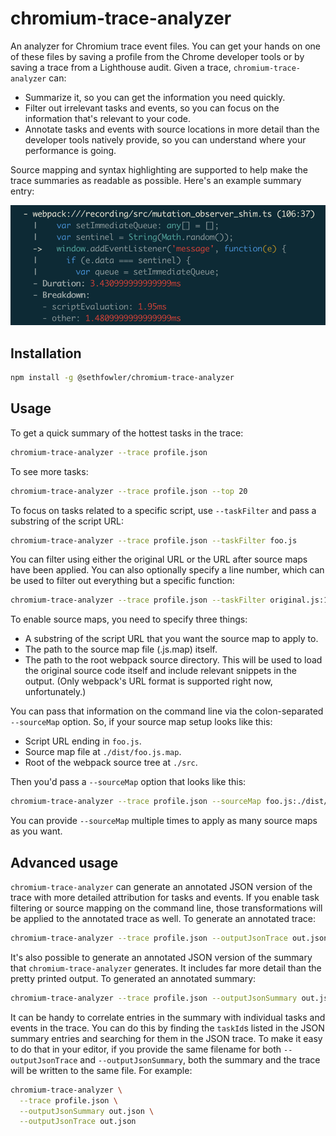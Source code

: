# chromium-trace-analyzer

An analyzer for Chromium trace event files. You can get your hands on one of
these files by saving a profile from the Chrome developer tools or by saving a
trace from a Lighthouse audit. Given a trace, `chromium-trace-analyzer` can:
* Summarize it, so you can get the information you need quickly.
* Filter out irrelevant tasks and events, so you can focus on the information
  that's relevant to your code.
* Annotate tasks and events with source locations in more detail than the
  developer tools natively provide, so you can understand where your performance
  is going.

Source mapping and syntax highlighting are supported to help make the trace
summaries as readable as possible. Here's an example summary entry:

![Trace summary entry image](https://raw.githubusercontent.com/sethfowler/chromium-trace-analyzer/master/images/screenshot.png)


## Installation

```bash
npm install -g @sethfowler/chromium-trace-analyzer
```


## Usage

To get a quick summary of the hottest tasks in the trace:
```bash
chromium-trace-analyzer --trace profile.json
```

To see more tasks:
```bash
chromium-trace-analyzer --trace profile.json --top 20
```

To focus on tasks related to a specific script, use `--taskFilter` and pass a
substring of the script URL:
```bash
chromium-trace-analyzer --trace profile.json --taskFilter foo.js
```

You can filter using either the original URL or the URL after source maps have
been applied. You can also optionally specify a line number, which can be used
to filter out everything but a specific function:
```bash
chromium-trace-analyzer --trace profile.json --taskFilter original.js:123
```

To enable source maps, you need to specify three things:
* A substring of the script URL that you want the source map to apply to.
* The path to the source map file (.js.map) itself.
* The path to the root webpack source directory. This will be used to load the
  original source code itself and include relevant snippets in the output. (Only
  webpack's URL format is supported right now, unfortunately.)

You can pass that information on the command line via the colon-separated
`--sourceMap` option. So, if your source map setup looks like this:
* Script URL ending in `foo.js`.
* Source map file at `./dist/foo.js.map`.
* Root of the webpack source tree at `./src`.

Then you'd pass a `--sourceMap` option that looks like this:
```bash
chromium-trace-analyzer --trace profile.json --sourceMap foo.js:./dist/foo.js.map:./src
```

You can provide `--sourceMap` multiple times to apply as many source maps as you want.


## Advanced usage

`chromium-trace-analyzer` can generate an annotated JSON version of the trace
with more detailed attribution for tasks and events. If you enable task
filtering or source mapping on the command line, those transformations will be
applied to the annotated trace as well. To generate an annotated trace:
```bash
chromium-trace-analyzer --trace profile.json --outputJsonTrace out.json
```

It's also possible to generate an annotated JSON version of the summary that
`chromium-trace-analyzer` generates. It includes far more detail than the pretty
printed output. To generated an annotated summary:
```bash
chromium-trace-analyzer --trace profile.json --outputJsonSummary out.json
```

It can be handy to correlate entries in the summary with individual tasks and
events in the trace. You can do this by finding the `taskId`s listed in the JSON
summary entries and searching for them in the JSON trace. To make it easy to do
that in your editor, if you provide the same filename for both
`--outputJsonTrace` and `--outputJsonSummary`, both the summary and the trace
will be written to the same file. For example:
```bash
chromium-trace-analyzer \
  --trace profile.json \
  --outputJsonSummary out.json \
  --outputJsonTrace out.json
```
